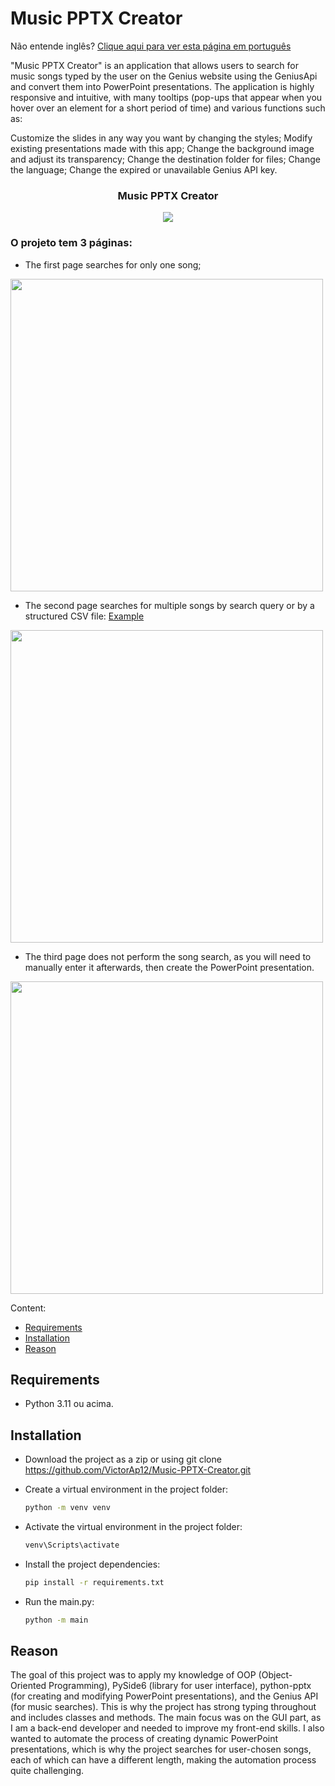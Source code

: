 # Music PPTX Creator

Não entende inglês? [Clique aqui para ver esta página em português](https://github.com/VictorAp12/Music-PPTX-Creator/blob/main/readme.md)

"Music PPTX Creator" is an application that allows users to search for music songs typed by the user on the Genius website using the GeniusApi and convert them into PowerPoint presentations. The application is highly responsive and intuitive, with many tooltips (pop-ups that appear when you hover over an element for a short period of time) and various functions such as:

Customize the slides in any way you want by changing the styles;
Modify existing presentations made with this app;
Change the background image and adjust its transparency;
Change the destination folder for files;
Change the language;
Change the expired or unavailable Genius API key.

<h3 align="center">Music PPTX Creator</h3>

<div align="center">
<img src="https://github.com/VictorAp12/Music-PPTX-Creator/assets/148372228/ab401b3f-aa54-4f2d-a613-4c15aa246065" />
</div>

### O projeto tem 3 páginas:

- The first page searches for only one song;
<img src="https://github.com/VictorAp12/Music-PPTX-Creator/assets/148372228/2a076d16-4034-4eec-8be5-e1680c79beb0" width="500"/>

- The second page searches for multiple songs by search query or by a structured CSV file: [Example](https://github.com/VictorAp12/Music-PPTX-Creator/assets/148372228/6cab8e9f-1557-40aa-861f-b222c625ee5e)
<img src="https://github.com/VictorAp12/Music-PPTX-Creator/assets/148372228/ec45a7c9-a748-48d9-a65b-f783ec6ba7e0" width="500"/>

- The third page does not perform the song search, as you will need to manually enter it afterwards, then create the PowerPoint presentation.
<img src="https://github.com/VictorAp12/Music-PPTX-Creator/assets/148372228/18a39ead-f7ea-4b4b-ad60-780835032883" width="500"/>

Content:
- [Requirements](#requirements)
- [Installation](#installation)
- [Reason](#reason)

## Requirements
- Python 3.11 ou acima.

## Installation

  - Download the project as a zip or using git clone https://github.com/VictorAp12/Music-PPTX-Creator.git

  - Create a virtual environment in the project folder:
    ```bash
    python -m venv venv
    ````

  - Activate the virtual environment in the project folder:
    ```bash
    venv\Scripts\activate
    ```

  - Install the project dependencies:
    ```bash
    pip install -r requirements.txt
    ```

  - Run the main.py:
    ```bash
    python -m main
    ```

## Reason
The goal of this project was to apply my knowledge of OOP (Object-Oriented Programming), PySide6 (library for user interface), python-pptx (for creating and modifying PowerPoint presentations), and the Genius API (for music searches). This is why the project has strong typing throughout and includes classes and methods.
The main focus was on the GUI part, as I am a back-end developer and needed to improve my front-end skills.
I also wanted to automate the process of creating dynamic PowerPoint presentations, which is why the project searches for user-chosen songs, each of which can have a different length, making the automation process quite challenging.

